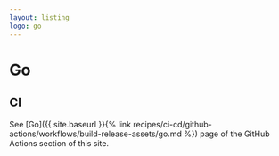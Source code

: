 ```yaml
---
layout: listing
logo: go
---
```

# Go


## CI

See [Go]({{ site.baseurl }}{% link recipes/ci-cd/github-actions/workflows/build-release-assets/go.md %}) page of the GitHub Actions section of this site.
